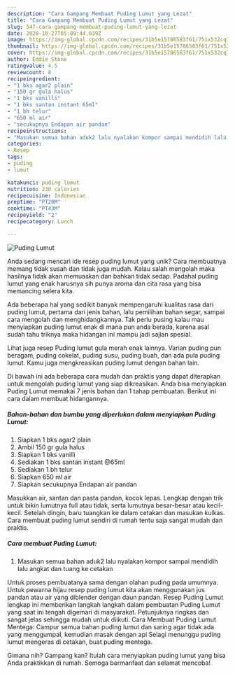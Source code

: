 ```yaml
---
description: "Cara Gampang Membuat Puding Lumut yang Lezat"
title: "Cara Gampang Membuat Puding Lumut yang Lezat"
slug: 547-cara-gampang-membuat-puding-lumut-yang-lezat
date: 2020-10-27T05:09:44.039Z
image: https://img-global.cpcdn.com/recipes/31b5e15786583f61/751x532cq70/puding-lumut-foto-resep-utama.jpg
thumbnail: https://img-global.cpcdn.com/recipes/31b5e15786583f61/751x532cq70/puding-lumut-foto-resep-utama.jpg
cover: https://img-global.cpcdn.com/recipes/31b5e15786583f61/751x532cq70/puding-lumut-foto-resep-utama.jpg
author: Eddie Stone
ratingvalue: 4.5
reviewcount: 8
recipeingredient:
- "1 bks agar2 plain"
- "150 gr gula halus"
- "1 bks vanilli"
- "1 bks santan instant 65ml"
- "1 bh telur"
- "650 ml air"
- "secukupnya Endapan air pandan"
recipeinstructions:
- "Masukan semua bahan aduk2 lalu nyalakan kompor sampai mendidih lalu angkat dan tuang ke cetakan"
categories:
- Resep
tags:
- puding
- lumut

katakunci: puding lumut 
nutrition: 230 calories
recipecuisine: Indonesian
preptime: "PT20M"
cooktime: "PT43M"
recipeyield: "2"
recipecategory: Lunch

---
```



![Puding Lumut](https://img-global.cpcdn.com/recipes/31b5e15786583f61/751x532cq70/puding-lumut-foto-resep-utama.jpg)

Anda sedang mencari ide resep puding lumut yang unik? Cara membuatnya memang tidak susah dan tidak juga mudah. Kalau salah mengolah maka hasilnya tidak akan memuaskan dan bahkan tidak sedap. Padahal puding lumut yang enak harusnya sih punya aroma dan cita rasa yang bisa memancing selera kita.

Ada beberapa hal yang sedikit banyak mempengaruhi kualitas rasa dari puding lumut, pertama dari jenis bahan, lalu pemilihan bahan segar, sampai cara mengolah dan menghidangkannya. Tak perlu pusing kalau mau menyiapkan puding lumut enak di mana pun anda berada, karena asal sudah tahu triknya maka hidangan ini mampu jadi sajian spesial.

Lihat juga resep Puding lumut gula merah enak lainnya. Varian puding pun beragam, puding cokelat, puding susu, puding buah, dan ada pula puding lumut. Kamu juga mengkreasikan puding lumut dengan bahan lain.


Di bawah ini ada beberapa cara mudah dan praktis yang dapat diterapkan untuk mengolah puding lumut yang siap dikreasikan. Anda bisa menyiapkan Puding Lumut memakai 7 jenis bahan dan 1 tahap pembuatan. Berikut ini cara dalam membuat hidangannya.

<!--inarticleads1-->

##### Bahan-bahan dan bumbu yang diperlukan dalam menyiapkan Puding Lumut:

1. Siapkan 1 bks agar2 plain
1. Ambil 150 gr gula halus
1. Siapkan 1 bks vanilli
1. Sediakan 1 bks santan instant @65ml
1. Sediakan 1 bh telur
1. Siapkan 650 ml air
1. Siapkan secukupnya Endapan air pandan


Masukkan air, santan dan pasta pandan, kocok lepas. Lengkap dengan trik untuk bikin lumutnya full atau tidak, serta lumutnya besar-besar atau kecil-kecil. Setelah dingin, baru tuangkan ke dalam cetakan dan masukan kulkas. Cara membuat puding lumut sendiri di rumah tentu saja sangat mudah dan praktis. 

<!--inarticleads2-->

##### Cara membuat Puding Lumut:

1. Masukan semua bahan aduk2 lalu nyalakan kompor sampai mendidih lalu angkat dan tuang ke cetakan


Untuk proses pembuatanya sama dengan olahan puding pada umumnya. Untuk pewarna hijau resep puding lumut kita akan menggunakan jus pandan atau air yang diblender dengan daun pandan. Resep Puding Lumut lengkap ini memberikan langkah langkah dalam pembuatan Puding Lumut yang saat ini tengah digemari di masyarakat. Petunjuknya ringkas dan sangat jelas sehingga mudah untuk diikuti. Cara Membuat Puding Lumut Mentega: Campur semua bahan puding lumut dan saring agar tidak ada yang menggumpal, kemudian masak dengan api Selagi menunggu puding lumut mengeras di cetakan, buat puding mentega. 

Gimana nih? Gampang kan? Itulah cara menyiapkan puding lumut yang bisa Anda praktikkan di rumah. Semoga bermanfaat dan selamat mencoba!
